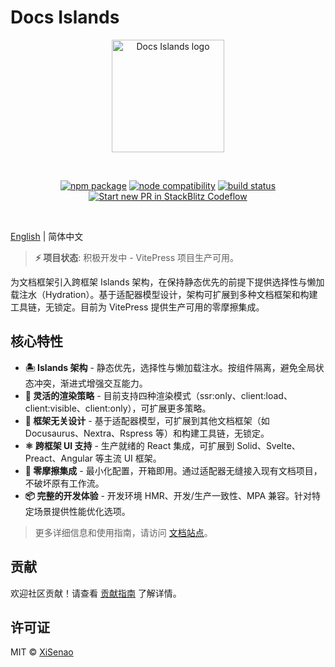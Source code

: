 # Docs Islands

<p align="center">
  <a href="https://docs.senao.me/docs-islands" target="_blank" rel="noopener noreferrer">
    <img width="180" src="https://docs.senao.me/docs-islands/favicon.svg" alt="Docs Islands logo">
  </a>
</p>
<br/>
<p align="center">
  <a href="https://npmjs.com/package/@docs-islands/vitepress"><img src="https://img.shields.io/npm/v/@docs-islands/vitepress.svg" alt="npm package"></a>
  <a href="https://nodejs.org/en/about/previous-releases"><img src="https://img.shields.io/node/v/@docs-islands/vitepress.svg" alt="node compatibility"></a>
  <a href="https://github.com/XiSenao/docs-islands/actions/workflows/ci.yml"><img src="https://github.com/XiSenao/docs-islands/actions/workflows/ci.yml/badge.svg?branch=main" alt="build status"></a>
  <a href="https://pr.new/XiSenao/docs-islands/tree/stackblitz"><img src="https://developer.stackblitz.com/img/start_pr_dark_small.svg" alt="Start new PR in StackBlitz Codeflow"></a>
</p>
<br/>

[English](./README.md) | 简体中文

> **⚡ 项目状态**: 积极开发中 - VitePress 项目生产可用。

为文档框架引入跨框架 Islands 架构，在保持静态优先的前提下提供选择性与懒加载注水（Hydration）。基于适配器模型设计，架构可扩展到多种文档框架和构建工具链，无锁定。目前为 VitePress 提供生产可用的零摩擦集成。

## 核心特性

- **🏝️ Islands 架构** - 静态优先，选择性与懒加载注水。按组件隔离，避免全局状态冲突，渐进式增强交互能力。
- **🎯 灵活的渲染策略** - 目前支持四种渲染模式（ssr:only、client:load、client:visible、client:only），可扩展更多策略。
- **🧩 框架无关设计** - 基于适配器模型，可扩展到其他文档框架（如 Docusaurus、Nextra、Rspress 等）和构建工具链，无锁定。
- **⚛️ 跨框架 UI 支持** - 生产就绪的 React 集成，可扩展到 Solid、Svelte、Preact、Angular 等主流 UI 框架。
- **🔌 零摩擦集成** - 最小化配置，开箱即用。通过适配器无缝接入现有文档项目，不破坏原有工作流。
- **📦 完整的开发体验** - 开发环境 HMR、开发/生产一致性、MPA 兼容。针对特定场景提供性能优化选项。

> 更多详细信息和使用指南，请访问 [文档站点](https://docs.senao.me/docs-islands/zh/)。

## 贡献

欢迎社区贡献！请查看 [贡献指南](https://github.com/XiSenao/docs-islands/blob/main/.github/CONTRIBUTING.zh-CN.md) 了解详情。

## 许可证

MIT © [XiSenao](https://github.com/XiSenao)
